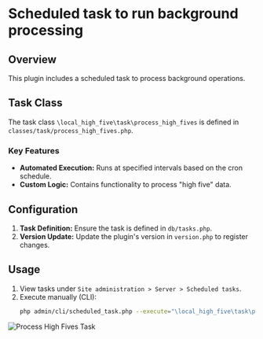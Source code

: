 # Scheduled task to run background processing

## Overview
This plugin includes a scheduled task to process background operations.

## Task Class
The task class `\local_high_five\task\process_high_fives` is defined in `classes/task/process_high_fives.php`.

### Key Features
- **Automated Execution:** Runs at specified intervals based on the cron schedule.
- **Custom Logic:** Contains functionality to process "high five" data.

## Configuration
1. **Task Definition:** Ensure the task is defined in `db/tasks.php`.
2. **Version Update:** Update the plugin's version in `version.php` to register changes.

## Usage
1. View tasks under `Site administration > Server > Scheduled tasks`.
2. Execute manually (CLI):
   ```bash
   php admin/cli/scheduled_task.php --execute="\local_high_five\task\process_high_fives"


![Process High Fives Task](/docs/images/task.png)

